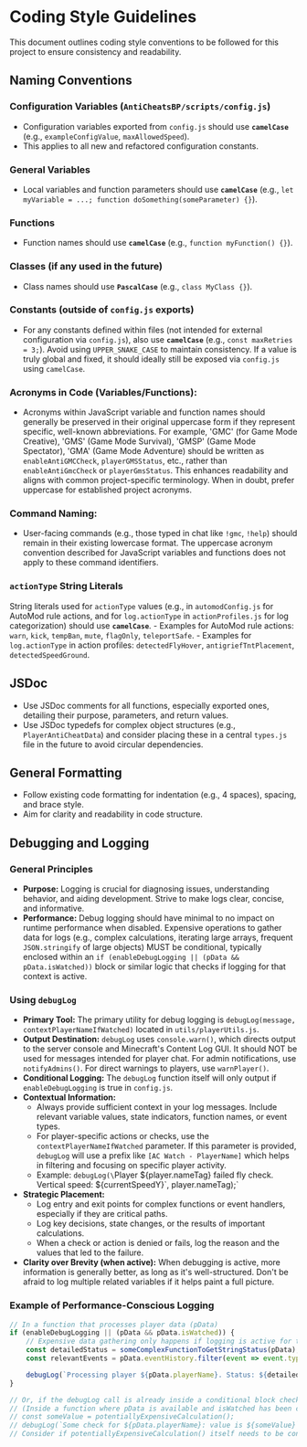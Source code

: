 # Coding Style Guidelines

This document outlines coding style conventions to be followed for this project to ensure consistency and readability.

## Naming Conventions

### Configuration Variables (`AntiCheatsBP/scripts/config.js`)
*   Configuration variables exported from `config.js` should use **`camelCase`** (e.g., `exampleConfigValue`, `maxAllowedSpeed`).
*   This applies to all new and refactored configuration constants.

### General Variables
*   Local variables and function parameters should use **`camelCase`** (e.g., `let myVariable = ...; function doSomething(someParameter) {}`).

### Functions
*   Function names should use **`camelCase`** (e.g., `function myFunction() {}`).

### Classes (if any used in the future)
*   Class names should use **`PascalCase`** (e.g., `class MyClass {}`).

### Constants (outside of `config.js` exports)
*   For any constants defined within files (not intended for external configuration via `config.js`), also use **`camelCase`** (e.g., `const maxRetries = 3;`). Avoid using `UPPER_SNAKE_CASE` to maintain consistency. If a value is truly global and fixed, it should ideally still be exposed via `config.js` using `camelCase`.

### Acronyms in Code (Variables/Functions):
*   Acronyms within JavaScript variable and function names should generally be preserved in their original uppercase form if they represent specific, well-known abbreviations. For example, 'GMC' (for Game Mode Creative), 'GMS' (Game Mode Survival), 'GMSP' (Game Mode Spectator), 'GMA' (Game Mode Adventure) should be written as `enableAntiGMCCheck`, `playerGMSStatus`, etc., rather than `enableAntiGmcCheck` or `playerGmsStatus`. This enhances readability and aligns with common project-specific terminology. When in doubt, prefer uppercase for established project acronyms.

### Command Naming:
*   User-facing commands (e.g., those typed in chat like `!gmc`, `!help`) should remain in their existing lowercase format. The uppercase acronym convention described for JavaScript variables and functions does not apply to these command identifiers.

### `actionType` String Literals
String literals used for `actionType` values (e.g., in `automodConfig.js` for AutoMod rule actions, and for `log.actionType` in `actionProfiles.js` for log categorization) should use **`camelCase`**.
    - Examples for AutoMod rule actions: `warn`, `kick`, `tempBan`, `mute`, `flagOnly`, `teleportSafe`.
    - Examples for `log.actionType` in action profiles: `detectedFlyHover`, `antigriefTntPlacement`, `detectedSpeedGround`.

## JSDoc
*   Use JSDoc comments for all functions, especially exported ones, detailing their purpose, parameters, and return values.
*   Use JSDoc typedefs for complex object structures (e.g., `PlayerAntiCheatData`) and consider placing these in a central `types.js` file in the future to avoid circular dependencies.

## General Formatting
*   Follow existing code formatting for indentation (e.g., 4 spaces), spacing, and brace style.
*   Aim for clarity and readability in code structure.

## Debugging and Logging
### General Principles
- **Purpose:** Logging is crucial for diagnosing issues, understanding behavior, and aiding development. Strive to make logs clear, concise, and informative.
- **Performance:** Debug logging should have minimal to no impact on runtime performance when disabled. Expensive operations to gather data for logs (e.g., complex calculations, iterating large arrays, frequent `JSON.stringify` of large objects) MUST be conditional, typically enclosed within an `if (enableDebugLogging || (pData && pData.isWatched))` block or similar logic that checks if logging for that context is active.

### Using `debugLog`
- **Primary Tool:** The primary utility for debug logging is `debugLog(message, contextPlayerNameIfWatched)` located in `utils/playerUtils.js`.
- **Output Destination:** `debugLog` uses `console.warn()`, which directs output to the server console and Minecraft's Content Log GUI. It should NOT be used for messages intended for player chat. For admin notifications, use `notifyAdmins()`. For direct warnings to players, use `warnPlayer()`.
- **Conditional Logging:** The `debugLog` function itself will only output if `enableDebugLogging` is true in `config.js`.
- **Contextual Information:**
    - Always provide sufficient context in your log messages. Include relevant variable values, state indicators, function names, or event types.
    - For player-specific actions or checks, use the `contextPlayerNameIfWatched` parameter. If this parameter is provided, `debugLog` will use a prefix like `[AC Watch - PlayerName]` which helps in filtering and focusing on specific player activity.
    - Example: `debugLog(\`Player ${player.nameTag} failed fly check. Vertical speed: ${currentSpeedY}\`, player.nameTag);`
- **Strategic Placement:**
    - Log entry and exit points for complex functions or event handlers, especially if they are critical paths.
    - Log key decisions, state changes, or the results of important calculations.
    - When a check or action is denied or fails, log the reason and the values that led to the failure.
- **Clarity over Brevity (when active):** When debugging is active, more information is generally better, as long as it's well-structured. Don't be afraid to log multiple related variables if it helps paint a full picture.

### Example of Performance-Conscious Logging

```javascript
// In a function that processes player data (pData)
if (enableDebugLogging || (pData && pData.isWatched)) {
    // Expensive data gathering only happens if logging is active for this context
    const detailedStatus = someComplexFunctionToGetStringStatus(pData);
    const relevantEvents = pData.eventHistory.filter(event => event.type === 'critical').map(event => event.id);

    debugLog(`Processing player ${pData.playerName}. Status: ${detailedStatus}. Critical Event IDs: ${JSON.stringify(relevantEvents)}.`, pData.playerName);
}

// Or, if the debugLog call is already inside a conditional block checking for isWatched:
// (Inside a function where pData is available and isWatched has been checked)
// const someValue = potentiallyExpensiveCalculation();
// debugLog(`Some check for ${pData.playerName}: value is ${someValue}`, pData.playerName);
// Consider if potentiallyExpensiveCalculation() itself needs to be conditional if it's very heavy.
```
